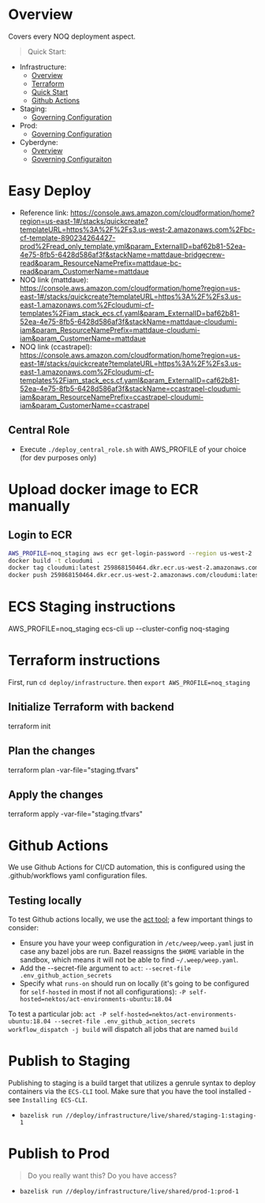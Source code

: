 # Overview

Covers every NOQ deployment aspect.

> Quick Start:

- Infrastructure:
  - [Overview](infrastructure/README.md)
  - [Terraform](infrastructure/README.md#terraform)
  - [Quick Start](infrastructure/README.md#quick-start)
  - [Github Actions]()
- Staging:
  - [Governing Configuration](infrastructure/live/shared/staging-1/noq.dev-staging.tfvars)
- Prod:
  - [Governing Configuration](infrastructure/live/shared/prod-1/noq.dev-prod.tfvars)
- Cyberdyne:
  - [Overview](infrastructure/live/cyberdyne/prod-1/README.md)
  - [Governing Configuraiton](infrastructure/live/cyberdyne/prod-1/cyberdyne.noq.dev-prod.tfvars)

# Easy Deploy

- Reference link: https://console.aws.amazon.com/cloudformation/home?region=us-east-1#/stacks/quickcreate?templateURL=https%3A%2F%2Fs3.us-west-2.amazonaws.com%2Fbc-cf-template-890234264427-prod%2Fread_only_template.yml&param_ExternalID=baf62b81-52ea-4e75-8fb5-6428d586af3f&stackName=mattdaue-bridgecrew-read&param_ResourceNamePrefix=mattdaue-bc-read&param_CustomerName=mattdaue
- NOQ link (mattdaue): https://console.aws.amazon.com/cloudformation/home?region=us-east-1#/stacks/quickcreate?templateURL=https%3A%2F%2Fs3.us-east-1.amazonaws.com%2Fcloudumi-cf-templates%2Fiam_stack_ecs.cf.yaml&param_ExternalID=baf62b81-52ea-4e75-8fb5-6428d586af3f&stackName=mattdaue-cloudumi-iam&param_ResourceNamePrefix=mattdaue-cloudumi-iam&param_CustomerName=mattdaue
- NOQ link (ccastrapel): https://console.aws.amazon.com/cloudformation/home?region=us-east-1#/stacks/quickcreate?templateURL=https%3A%2F%2Fs3.us-east-1.amazonaws.com%2Fcloudumi-cf-templates%2Fiam_stack_ecs.cf.yaml&param_ExternalID=caf62b81-52ea-4e75-8fb5-6428d586af3f&stackName=ccastrapel-cloudumi-iam&param_ResourceNamePrefix=ccastrapel-cloudumi-iam&param_CustomerName=ccastrapel

## Central Role

- Execute `./deploy_central_role.sh` with AWS_PROFILE of your choice (for dev purposes only)

# Upload docker image to ECR manually

## Login to ECR

```bash
AWS_PROFILE=noq_staging aws ecr get-login-password --region us-west-2 | docker login --username AWS --password-stdin 259868150464.dkr.ecr.us-west-2.amazonaws.com
docker build -t cloudumi .
docker tag cloudumi:latest 259868150464.dkr.ecr.us-west-2.amazonaws.com/cloudumi:latest
docker push 259868150464.dkr.ecr.us-west-2.amazonaws.com/cloudumi:latest
```

# ECS Staging instructions

AWS_PROFILE=noq_staging ecs-cli up --cluster-config noq-staging

# Terraform instructions

First, run `cd deploy/infrastructure`.
then `export AWS_PROFILE=noq_staging`

## Initialize Terraform with backend

terraform init

## Plan the changes

terraform plan -var-file="staging.tfvars"

## Apply the changes

terraform apply -var-file="staging.tfvars"

# Github Actions

We use Github Actions for CI/CD automation, this is configured using the .github/workflows yaml configuration files.

## Testing locally

To test Github actions locally, we use the [act tool](https://github.com/nektos/act); a few important things to consider:

- Ensure you have your weep configuration in `/etc/weep/weep.yaml` just in case any bazel jobs are run. Bazel reassigns the `$HOME` variable in the sandbox, which means it will not be able to find `~/.weep/weep.yaml`.
- Add the --secret-file argument to `act`: `--secret-file .env_github_action_secrets`
- Specify what `runs-on` should run on locally (it's going to be configured for `self-hosted` in most if not all configurations): `-P self-hosted=nektos/act-environments-ubuntu:18.04`

To test a particular job: `act -P self-hosted=nektos/act-environments-ubuntu:18.04 --secret-file .env_github_action_secrets workflow_dispatch -j build` will dispatch all jobs that are named `build`

# Publish to Staging

Publishing to staging is a build target that utilizes a genrule syntax to deploy containers via the `ECS-CLI` tool. Make sure that you have the tool installed - see `Installing ECS-CLI`.

- `bazelisk run //deploy/infrastructure/live/shared/staging-1:staging-1`

# Publish to Prod

> Do you really want this? Do you have access?

- `bazelisk run //deploy/infrastructure/live/shared/prod-1:prod-1`
